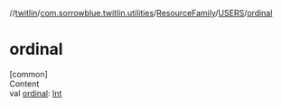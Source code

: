 //[twitlin](../../../index.md)/[com.sorrowblue.twitlin.utilities](../../index.md)/[ResourceFamily](../index.md)/[USERS](index.md)/[ordinal](ordinal.md)



# ordinal  
[common]  
Content  
val [ordinal](ordinal.md): [Int](https://kotlinlang.org/api/latest/jvm/stdlib/kotlin/-int/index.html)  



